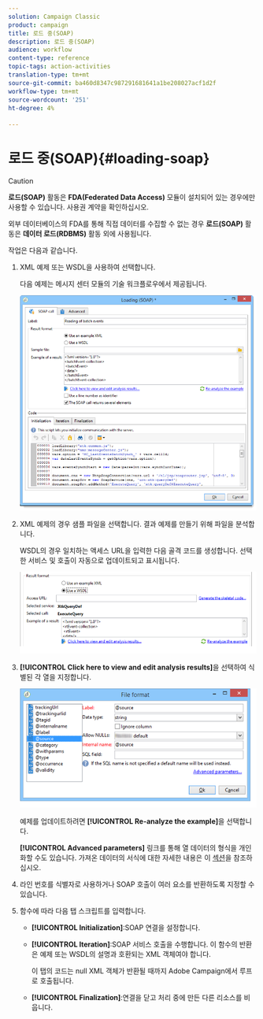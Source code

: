 ```yaml
---
solution: Campaign Classic
product: campaign
title: 로드 중(SOAP)
description: 로드 중(SOAP)
audience: workflow
content-type: reference
topic-tags: action-activities
translation-type: tm+mt
source-git-commit: ba460d8347c987291681641a1be208027acf1d2f
workflow-type: tm+mt
source-wordcount: '251'
ht-degree: 4%

---
```



# 로드 중(SOAP){#loading-soap}

>[!CAUTION]
>
>**로드(SOAP)** 활동은 **FDA(Federated Data Access)** 모듈이 설치되어 있는 경우에만 사용할 수 있습니다. 사용권 계약을 확인하십시오.

외부 데이터베이스의 FDA를 통해 직접 데이터를 수집할 수 없는 경우 **로드(SOAP)** 활동은 **데이터 로드(RDBMS)** 활동 외에 사용됩니다.

작업은 다음과 같습니다.

1. XML 예제 또는 WSDL을 사용하여 선택합니다.

   다음 예제는 메시지 센터 모듈의 기술 워크플로우에서 제공됩니다.

   ![](assets/load_soap_002.png)

1. XML 예제의 경우 샘플 파일을 선택합니다. 결과 예제를 만들기 위해 파일을 분석합니다.

   WSDL의 경우 일치하는 액세스 URL을 입력한 다음 골격 코드를 생성합니다. 선택한 서비스 및 호출이 자동으로 업데이트되고 표시됩니다.

   ![](assets/soap_load_003.png)

1. **[!UICONTROL Click here to view and edit analysis results]**&#x200B;을 선택하여 식별된 각 열을 지정합니다.

   ![](assets/soap_load_001.png)

   예제를 업데이트하려면 **[!UICONTROL Re-analyze the example]**&#x200B;을 선택합니다.

   **[!UICONTROL Advanced parameters]** 링크를 통해 열 데이터의 형식을 개인화할 수도 있습니다. 가져온 데이터의 서식에 대한 자세한 내용은 이 [섹션](../../platform/using/executing-import-jobs.md)을 참조하십시오.

1. 라인 번호를 식별자로 사용하거나 SOAP 호출이 여러 요소를 반환하도록 지정할 수 있습니다.
1. 함수에 따라 다음 탭 스크립트를 입력합니다.

   * **[!UICONTROL Initialization]**:SOAP 연결을 설정합니다.
   * **[!UICONTROL Iteration]**:SOAP 서비스 호출을 수행합니다. 이 함수의 반환은 예제 또는 WSDL의 설명과 호환되는 XML 객체여야 합니다.

      이 탭의 코드는 null XML 객체가 반환될 때까지 Adobe Campaign에서 루프로 호출됩니다.

   * **[!UICONTROL Finalization]**:연결을 닫고 처리 중에 만든 다른 리소스를 비웁니다.

